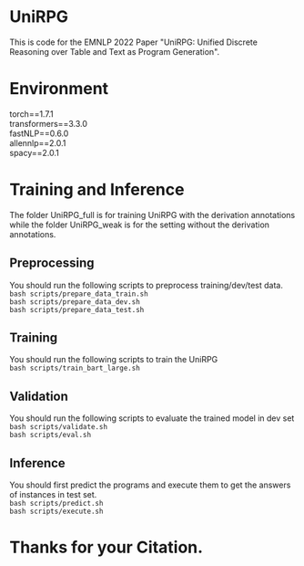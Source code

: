 # UniRPG

This is code for the EMNLP 2022 Paper "UniRPG: Unified Discrete Reasoning over Table and Text as Program Generation".

# Environment
torch==1.7.1</br>
transformers==3.3.0</br>
fastNLP==0.6.0</br>
allennlp==2.0.1</br>
spacy==2.0.1</br>

# Training and Inference
The folder UniRPG_full is for training UniRPG with the derivation annotations while the folder UniRPG_weak is for the setting without the derivation annotations.
## Preprocessing
You should run the following scripts to preprocess training/dev/test data.</br>
```bash scripts/prepare_data_train.sh```</br>
```bash scripts/prepare_data_dev.sh```</br>
```bash scripts/prepare_data_test.sh```</br>
## Training
You should run the following scripts to train the UniRPG</br>
```bash scripts/train_bart_large.sh```
## Validation
You should run the following scripts to evaluate the trained model in dev set</br>
```bash scripts/validate.sh```</br>
```bash scripts/eval.sh```
## Inference
You should first predict the programs and execute them to get the answers of instances in test set.</br>
```bash scripts/predict.sh ```</br>
```bash scripts/execute.sh```</br>
# Thanks for your Citation.


